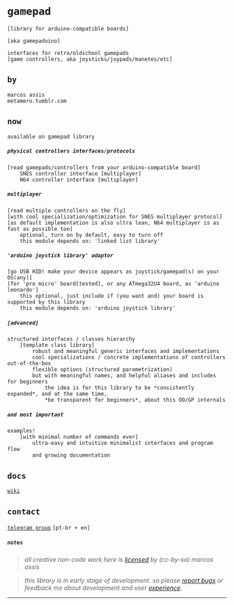 # `gamepad`

`[library for arduino-compatible boards]`

`[aka gamepaduino]`

```
interfaces for retro/oldschool gamepads
[game controllers, aka joysticks/joypads/manetes/etc]
```

## `by`

```
marcos assis
metamero.tumblr.com
```

## `now`

`available on gamepad library`

##### `physical controllers interfaces/protocols`

```
[read gamepads/controllers from your arduino-compatible board]
    SNES controller interface [multiplayer]
    N64 controller interface [multiplayer]
```

##### `multiplayer`

```
[read multiple controllers on the fly]
[with cool specialization/optimization for SNES multiplayer protocol]
[as default implementation is also ultra lean, N64 multiplayer is as fast as possible too]
    optional, turn on by default, easy to turn off
    this module depends on: 'linked list library'
```

##### `'arduino joystick library' adaptor`

```
[go USB HID! make your device appears as joystick/gamepad(s) on your OS(any)]
[for 'pro micro' board[tested], or any ATmega32U4 board, as 'arduino leonardo']
    this optional, just include if (you want and) your board is supported by this library
    this module depends on: 'arduino joystick library'
```

##### `[advanced]`

```
structured interfaces / classes hierarchy
    [template class library]
        robust and meaningful generic interfaces and implementations
        cool specializations / concrete implementations of controllers out-of-the-box
        flexible options (structured parametrization)
        but with meaningful names, and helpful aliases and includes for beginners
            the idea is for this library to be *consistently expanded*, and at the same time,
            *be transparent for beginners*, about this OO/GP internals
```

##### `and most important`

```
examples!
    [with minimal number of commands ever]
        ultra-easy and intuitive minimalist interfaces and program flow
        and growing documentation
```

## `docs`

[`wiki`](https://github.com/marcosassis/gamepaduino/wiki)

## `contact`

[`telegram group`](https://t.me/joinchat/B4GWUEiFR6LvA_47JwIgQg) `[pt-br + en]`

##### `notes`

> 
> _all creative non-code work here is [licensed](https://creativecommons.org/licenses/by-sa/2.0/) by (cc-by-sa) marcos assis_

> 
> _this library is in early stage of development_. 
> _so please [report bugs](https://github.com/marcosassis/gamepaduino/issues) or feedback me about development and user [experience](https://t.me/joinchat/B4GWUEiFR6LvA_47JwIgQg)_.

----
